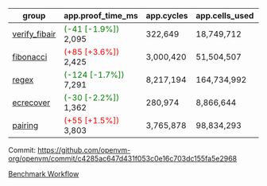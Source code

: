 | group | app.proof_time_ms | app.cycles | app.cells_used | leaf.proof_time_ms | leaf.cycles | leaf.cells_used |
| -- | -- | -- | -- | -- | -- | -- |
| [verify_fibair](https://github.com/openvm-org/openvm/blob/benchmark-results/benchmarks-pr/1956/verify_fibair-c4285ac647d431f053c0e16c703dc155fa5e2968.md) |<span style='color: green'>(-41 [-1.9%])</span> 2,095 |  322,649 |  18,749,712 |- | - | - |
| [fibonacci](https://github.com/openvm-org/openvm/blob/benchmark-results/benchmarks-pr/1956/fibonacci-c4285ac647d431f053c0e16c703dc155fa5e2968.md) |<span style='color: red'>(+85 [+3.6%])</span> 2,425 |  3,000,420 |  51,504,507 |- | - | - |
| [regex](https://github.com/openvm-org/openvm/blob/benchmark-results/benchmarks-pr/1956/regex-c4285ac647d431f053c0e16c703dc155fa5e2968.md) |<span style='color: green'>(-124 [-1.7%])</span> 7,291 |  8,217,194 |  164,734,992 |- | - | - |
| [ecrecover](https://github.com/openvm-org/openvm/blob/benchmark-results/benchmarks-pr/1956/ecrecover-c4285ac647d431f053c0e16c703dc155fa5e2968.md) |<span style='color: green'>(-30 [-2.2%])</span> 1,362 |  280,974 |  8,866,644 |- | - | - |
| [pairing](https://github.com/openvm-org/openvm/blob/benchmark-results/benchmarks-pr/1956/pairing-c4285ac647d431f053c0e16c703dc155fa5e2968.md) |<span style='color: red'>(+55 [+1.5%])</span> 3,803 |  3,765,878 |  98,834,293 |- | - | - |


Commit: https://github.com/openvm-org/openvm/commit/c4285ac647d431f053c0e16c703dc155fa5e2968

[Benchmark Workflow](https://github.com/openvm-org/openvm/actions/runs/16890055457)
